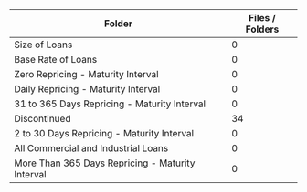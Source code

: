 | Folder                                           |   Files / Folders |
|--------------------------------------------------|-------------------|
| Size of Loans                                    |                 0 |
| Base Rate of Loans                               |                 0 |
| Zero Repricing - Maturity Interval               |                 0 |
| Daily Repricing - Maturity Interval              |                 0 |
| 31 to 365 Days Repricing - Maturity Interval     |                 0 |
| Discontinued                                     |                34 |
| 2 to 30 Days Repricing - Maturity Interval       |                 0 |
| All Commercial and Industrial Loans              |                 0 |
| More Than 365 Days Repricing - Maturity Interval |                 0 |